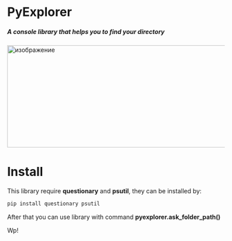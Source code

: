 # PyExplorer

##### A console library that helps you to find your directory

<img width="515" height="236" alt="изображение" src="https://github.com/user-attachments/assets/199ab4e6-a6c9-435e-b0bd-5a535743cee6" />


# Install

This library require __questionary__ and __psutil__, they can be installed by:

```bash
pip install questionary psutil
```

After that you can use library with command __pyexplorer.ask_folder_path()__



Wp!
